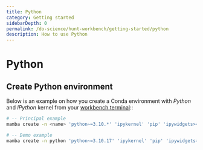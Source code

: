 ```yaml
---
title: Python
category: Getting started
sidebarDepth: 0
permalink: /do-science/hunt-workbench/getting-started/python
description: How to use Python
---
```


# Python

<!-- 

- How to recreate py310 environment
- Which packages are preinstalled in py310 environment

 -->

## Create Python environment

Below is an example on how you create a Conda environment with _Python_ and _IPython_ kernel from your [workbench terminal](/do-science/hunt-workbench/faq/#terminal)::

```bash
# -- Principal example 
mamba create -n <name> 'python~=3.10.*' 'ipykernel' 'pip' 'ipywidgets>=8.0.2,<9.0.0'

# -- Demo example
mamba create -n python 'python~=3.10.17' 'ipykernel' 'pip' 'ipywidgets>=8.0.2,<9.0.0'
```

